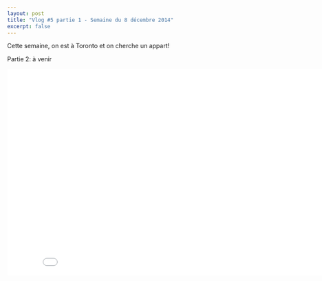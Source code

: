 ```yaml
---
layout: post
title: "Vlog #5 partie 1 - Semaine du 8 décembre 2014"
excerpt: false
---
```


Cette semaine, on est à Toronto et on cherche un appart!

Partie 2: à venir

<iframe width="853" height="480" src="//www.youtube.com/embed/P_zDR76yxog" frameborder="0" allowfullscreen></iframe>
